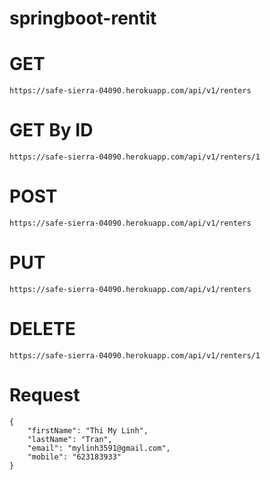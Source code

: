 # springboot-rentit

# GET
    https://safe-sierra-04090.herokuapp.com/api/v1/renters
    
# GET By ID
    https://safe-sierra-04090.herokuapp.com/api/v1/renters/1
    
# POST
    https://safe-sierra-04090.herokuapp.com/api/v1/renters

# PUT
    https://safe-sierra-04090.herokuapp.com/api/v1/renters

# DELETE
    https://safe-sierra-04090.herokuapp.com/api/v1/renters/1
    
# Request
    
    {
        "firstName": "Thi My Linh",
        "lastName": "Tran",
        "email": "mylinh3591@gmail.com",
        "mobile": "623183933"
    }